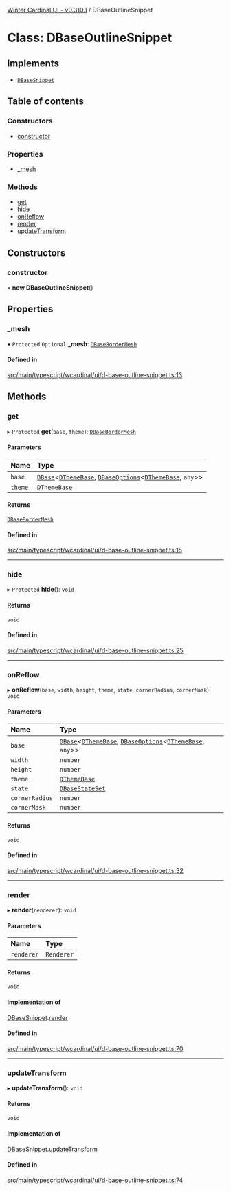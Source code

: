 [Winter Cardinal UI - v0.310.1](../index.md) / DBaseOutlineSnippet

# Class: DBaseOutlineSnippet

## Implements

- [`DBaseSnippet`](../interfaces/DBaseSnippet.md)

## Table of contents

### Constructors

- [constructor](DBaseOutlineSnippet.md#constructor)

### Properties

- [\_mesh](DBaseOutlineSnippet.md#_mesh)

### Methods

- [get](DBaseOutlineSnippet.md#get)
- [hide](DBaseOutlineSnippet.md#hide)
- [onReflow](DBaseOutlineSnippet.md#onreflow)
- [render](DBaseOutlineSnippet.md#render)
- [updateTransform](DBaseOutlineSnippet.md#updatetransform)

## Constructors

### constructor

• **new DBaseOutlineSnippet**()

## Properties

### \_mesh

• `Protected` `Optional` **\_mesh**: [`DBaseBorderMesh`](DBaseBorderMesh.md)

#### Defined in

[src/main/typescript/wcardinal/ui/d-base-outline-snippet.ts:13](https://github.com/winter-cardinal/winter-cardinal-ui/blob/v0.310.1/src/main/typescript/wcardinal/ui/d-base-outline-snippet.ts#L13)

## Methods

### get

▸ `Protected` **get**(`base`, `theme`): [`DBaseBorderMesh`](DBaseBorderMesh.md)

#### Parameters

| Name | Type |
| :------ | :------ |
| `base` | [`DBase`](DBase.md)<[`DThemeBase`](../interfaces/DThemeBase.md), [`DBaseOptions`](../interfaces/DBaseOptions.md)<[`DThemeBase`](../interfaces/DThemeBase.md), `any`\>\> |
| `theme` | [`DThemeBase`](../interfaces/DThemeBase.md) |

#### Returns

[`DBaseBorderMesh`](DBaseBorderMesh.md)

#### Defined in

[src/main/typescript/wcardinal/ui/d-base-outline-snippet.ts:15](https://github.com/winter-cardinal/winter-cardinal-ui/blob/v0.310.1/src/main/typescript/wcardinal/ui/d-base-outline-snippet.ts#L15)

___

### hide

▸ `Protected` **hide**(): `void`

#### Returns

`void`

#### Defined in

[src/main/typescript/wcardinal/ui/d-base-outline-snippet.ts:25](https://github.com/winter-cardinal/winter-cardinal-ui/blob/v0.310.1/src/main/typescript/wcardinal/ui/d-base-outline-snippet.ts#L25)

___

### onReflow

▸ **onReflow**(`base`, `width`, `height`, `theme`, `state`, `cornerRadius`, `cornerMask`): `void`

#### Parameters

| Name | Type |
| :------ | :------ |
| `base` | [`DBase`](DBase.md)<[`DThemeBase`](../interfaces/DThemeBase.md), [`DBaseOptions`](../interfaces/DBaseOptions.md)<[`DThemeBase`](../interfaces/DThemeBase.md), `any`\>\> |
| `width` | `number` |
| `height` | `number` |
| `theme` | [`DThemeBase`](../interfaces/DThemeBase.md) |
| `state` | [`DBaseStateSet`](../interfaces/DBaseStateSet.md) |
| `cornerRadius` | `number` |
| `cornerMask` | `number` |

#### Returns

`void`

#### Defined in

[src/main/typescript/wcardinal/ui/d-base-outline-snippet.ts:32](https://github.com/winter-cardinal/winter-cardinal-ui/blob/v0.310.1/src/main/typescript/wcardinal/ui/d-base-outline-snippet.ts#L32)

___

### render

▸ **render**(`renderer`): `void`

#### Parameters

| Name | Type |
| :------ | :------ |
| `renderer` | `Renderer` |

#### Returns

`void`

#### Implementation of

[DBaseSnippet](../interfaces/DBaseSnippet.md).[render](../interfaces/DBaseSnippet.md#render)

#### Defined in

[src/main/typescript/wcardinal/ui/d-base-outline-snippet.ts:70](https://github.com/winter-cardinal/winter-cardinal-ui/blob/v0.310.1/src/main/typescript/wcardinal/ui/d-base-outline-snippet.ts#L70)

___

### updateTransform

▸ **updateTransform**(): `void`

#### Returns

`void`

#### Implementation of

[DBaseSnippet](../interfaces/DBaseSnippet.md).[updateTransform](../interfaces/DBaseSnippet.md#updatetransform)

#### Defined in

[src/main/typescript/wcardinal/ui/d-base-outline-snippet.ts:74](https://github.com/winter-cardinal/winter-cardinal-ui/blob/v0.310.1/src/main/typescript/wcardinal/ui/d-base-outline-snippet.ts#L74)
